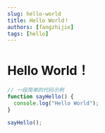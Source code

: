 ```yaml
---
slug: hello-world
title: Hello World！
authors: [fangzhijie]
tags: [hello]
---
```


# Hello World！

```javascript
// 一段简单的代码示例
function sayHello() {
  console.log("Hello World");
}

sayHello();
```
